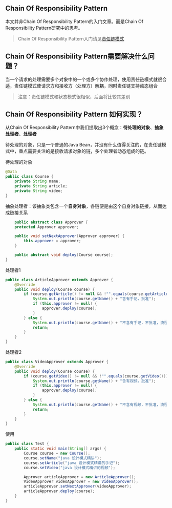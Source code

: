 ## Chain Of Responsibility Pattern

本文并非Chain Of Responsibility Pattern的入门文章。而是Chain Of Responsibility Pattern研究中的思考。

> Chain Of Responsibility Pattern入门请见[责任链模式](https://www.runoob.com/design-pattern/chain-of-responsibility-pattern.html)

## Chain Of Responsibility Pattern需要解决什么问题？

当一个请求的处理需要多个对象中的一个或多个协作处理，使用责任链模式就很合适，责任链模式使请求方和接收方（处理方）解耦，同时责任链支持动态组合

> 注意：责任链模式和状态模式很相似，后面将比较其差别

## Chain Of Responsibility Pattern 如何实现？

从Chain Of Responsibility Pattern中我们提取出3个概念：**待处理的对象**、**抽象处理者**、**处理者**

待处理的对象，只是一个普通的Java Bean，并没有什么值得关注的，在责任链模式中，重点需要关注的是接收请求对象的链，多个处理者动态组成的链。

待处理的对象

```java
@Data
public class Course {
    private String name;
    private String article;
    private String video;
}
```

抽象处理者：该抽象类包含一个**自身对象**，各链便是由这个自身对象链接，从而达成链接关系

```java
    public abstract class Approver {
    protected Approver approver;

    public void setNextApprover(Approver approver) {
        this.approver = approver;
    }

    public abstract void deploy(Course course);
}
```

处理者1

```java
public class ArticleApprover extends Approver {
    @Override
    public void deploy(Course course) {
        if (course.getArticle() != null && !"".equals(course.getArticle())) {
            System.out.println(course.getName() + "含有手记，批准");
            if (this.approver != null) {
                approver.deploy(course);
            }
        } else {
            System.out.println(course.getName() + "不含有手记，不批准，流程结束");
            return;
        }
    }
}
```

处理者2

```java
public class VideoApprover extends Approver {
    @Override
    public void deploy(Course course) {
        if (course.getVideo() != null && !"".equals(course.getVideo())) {
            System.out.println(course.getName() + "含有视频，批准");
            if (this.approver != null) {
                approver.deploy(course);
            }
        } else {
            System.out.println(course.getName() + "不含有视频，不批准，流程结束");
            return;
        }
    }
}
```

使用

```java
public class Test {
    public static void main(String[] args) {
        Course course = new Course();
        course.setName("java 设计模式精讲");
        course.setArticle("java 设计模式精讲的手记");
        course.setVideo("java 设计模式精讲的视频");

        Approver articleApprover = new ArticleApprover();
        VideoApprover videoApprover = new VideoApprover();
        articleApprover.setNextApprover(videoApprover);
        articleApprover.deploy(course);
    }
}
```

